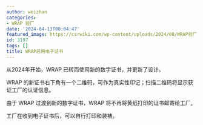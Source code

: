 ```yaml
---
author: weizhan
categories:
- WRAP 验厂
date: '2024-04-13T00:04:47'
featured_image: https://csrwiki.com/wp-content/uploads/2024/08/WRAP验厂证书新版本.webp
id: 3197
tags: []
title: WRAP启用电子证书
---
```


从2024年开始，WRAP 已转而使用新的数字证书，并更新了设计。

WRAP 的新证书右下角有一个二维码，可作为真实性印记；扫描二维码将显示获证工厂的认证信息。

由于 WRAP 过渡到新的数字证书，WRAP 将不再将黄纸打印的证书邮寄给工厂。

工厂在收到电子证书后，可以自行打印和装裱。

